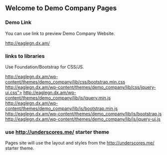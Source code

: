 ## Welcome to Demo Company Pages

### Demo Link
 
You can use link to preview Demo Company Website.

http://eaglegn.dx.am/


### links to libraries

Use Foundation/Bootstrap for CSS/JS.

http://eaglegn.dx.am/wp-content/themes/demo_company/lib/css/bootstrap.min.css
http://eaglegn.dx.am/wp-content/themes/demo_company/lib/css/jquery-ui.css">
http://eaglegn.dx.am/wp-content/themes/demo_company/lib/js/jquery.min.js
http://eaglegn.dx.am/wp-content/themes/demo_company/lib/js/bootstrap.min.js
http://eaglegn.dx.am/wp-content/themes/demo_company/lib/js/bootstrap.js
http://eaglegn.dx.am/wp-content/themes/demo_company/lib/js/jquery-ui.js


### use http://underscores.me/ starter theme

Pages site will use the layout and styles from the http://underscores.me/ starter theme.
